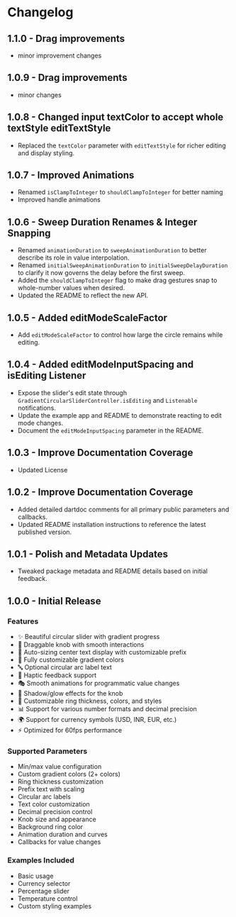 # Changelog

## 1.1.0 - Drag improvements

- minor improvement changes

## 1.0.9 - Drag improvements

- minor changes

## 1.0.8 - Changed input textColor to accept whole textStyle editTextStyle

- Replaced the `textColor` parameter with `editTextStyle` for richer editing and display styling.

## 1.0.7 - Improved Animations

- Renamed `isClampToInteger` to `shouldClampToInteger` for better naming
- Improved handle animations

## 1.0.6 - Sweep Duration Renames & Integer Snapping

- Renamed `animationDuration` to `sweepAnimationDuration` to better describe its role in value interpolation.
- Renamed `initialSweepAnimationDuration` to `initialSweepDelayDuration` to clarify it now governs the delay before the first sweep.
- Added the `shouldClampToInteger` flag to make drag gestures snap to whole-number values when desired.
- Updated the README to reflect the new API.

## 1.0.5 - Added editModeScaleFactor

- Add `editModeScaleFactor` to control how large the circle remains while editing.

## 1.0.4 - Added editModeInputSpacing and isEditing Listener

- Expose the slider's edit state through `GradientCircularSliderController.isEditing` and `Listenable` notifications.
- Update the example app and README to demonstrate reacting to edit mode changes.
- Document the `editModeInputSpacing` parameter in the README.


## 1.0.3 - Improve Documentation Coverage

- Updated License

## 1.0.2 - Improve Documentation Coverage

- Added detailed dartdoc comments for all primary public parameters and callbacks.
- Updated README installation instructions to reference the latest published version.

## 1.0.1 - Polish and Metadata Updates

- Tweaked package metadata and README details based on initial feedback.

## 1.0.0 - Initial Release

### Features
- ✨ Beautiful circular slider with gradient progress
- 🎯 Draggable knob with smooth interactions
- 📝 Auto-sizing center text display with customizable prefix
- 🎨 Fully customizable gradient colors
- 🔤 Optional circular arc label text
- 📳 Haptic feedback support
- 🎭 Smooth animations for programmatic value changes
- 💫 Shadow/glow effects for the knob
- 🎨 Customizable ring thickness, colors, and styles
- 📊 Support for various number formats and decimal precision
- 🌍 Support for currency symbols (USD, INR, EUR, etc.)
- ⚡ Optimized for 60fps performance

### Supported Parameters
- Min/max value configuration
- Custom gradient colors (2+ colors)
- Ring thickness customization
- Prefix text with scaling
- Circular arc labels
- Text color customization
- Decimal precision control
- Knob size and appearance
- Background ring color
- Animation duration and curves
- Callbacks for value changes

### Examples Included
- Basic usage
- Currency selector
- Percentage slider
- Temperature control
- Custom styling examples
